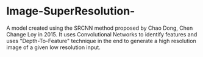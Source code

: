 # Image-SuperResolution-
A model created using the SRCNN method proposed by Chao Dong, Chen Change Loy in 2015. It uses Convolutional Networks to identify features and uses "Depth-To-Feature" technique in the end to generate a high resolution image of a given low resolution input.
